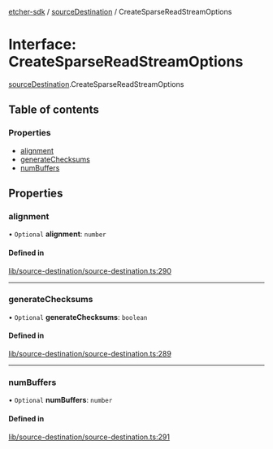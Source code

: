 [etcher-sdk](../README.md) / [sourceDestination](../modules/sourceDestination.md) / CreateSparseReadStreamOptions

# Interface: CreateSparseReadStreamOptions

[sourceDestination](../modules/sourceDestination.md).CreateSparseReadStreamOptions

## Table of contents

### Properties

- [alignment](sourceDestination.CreateSparseReadStreamOptions.md#alignment)
- [generateChecksums](sourceDestination.CreateSparseReadStreamOptions.md#generatechecksums)
- [numBuffers](sourceDestination.CreateSparseReadStreamOptions.md#numbuffers)

## Properties

### alignment

• `Optional` **alignment**: `number`

#### Defined in

[lib/source-destination/source-destination.ts:290](https://github.com/balena-io-modules/etcher-sdk/blob/a70e73b/lib/source-destination/source-destination.ts#L290)

___

### generateChecksums

• `Optional` **generateChecksums**: `boolean`

#### Defined in

[lib/source-destination/source-destination.ts:289](https://github.com/balena-io-modules/etcher-sdk/blob/a70e73b/lib/source-destination/source-destination.ts#L289)

___

### numBuffers

• `Optional` **numBuffers**: `number`

#### Defined in

[lib/source-destination/source-destination.ts:291](https://github.com/balena-io-modules/etcher-sdk/blob/a70e73b/lib/source-destination/source-destination.ts#L291)
